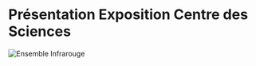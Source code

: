 # Présentation Exposition Centre des Sciences #
![Ensemble Infrarouge](https://github.com/user-attachments/assets/ddf177c8-7ebd-49e2-96bd-0a804ebe739d)

